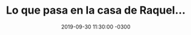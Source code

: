 ---
layout: post
category: Coqueto Escenario
date: 2019-09-30 11:30:00 -0300
title: Lo que pasa en la casa de Raquel...
image: https://oceano.uy/api/images/programas/TodoPasa/1077555-600-338.jpg
summary: Lubo Adusto nos trajo una versión distinta, más picante y real, de la famosa serie española. De yapa nos dio noticias insólitas, como la pareja que cayó de un techo teniendo sexto. Para el final el micro político con los dichos de Martínez y Lacalle Pou calentando la previa al debate
file: https://audios.oceanofm.com/programas/TodoPasa/19-09-302amaanaCoquetoescenario.mp3
duration: 22:44
oceanourl: https://oceano.uy/todopasa/coqueto-escenario/19521-lo-que-pasa-en-la-casa-de-raquel
---